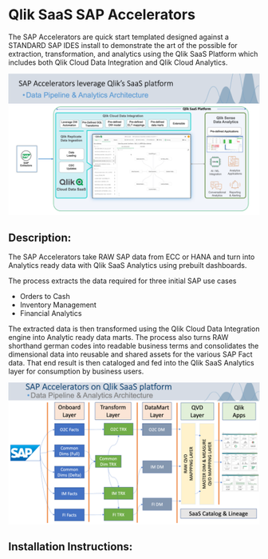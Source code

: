 # **Qlik SaaS SAP Accelerators**

The SAP Accelerators are quick start templated designed against a STANDARD SAP IDES install to demonstrate the art of the possible for extraction, transformation, and analytics using the Qlik SaaS Platform which includes both Qlik Cloud Data Integration and Qlik Cloud Analytics.

![SAP Accelerators Architecture](https://github.com/Qlik-PE/Qlik_SaaS_SAP_Accelerators/blob/main/images/Slide2.png?raw=true)

## Description:
The SAP Accelerators take RAW SAP data from ECC or HANA and turn into Analytics ready data with Qlik SaaS Analytics using prebuilt dashboards.

The process extracts the data required for three initial SAP use cases 
 - Orders to Cash 
 - Inventory Management 
 - Financial Analytics

The extracted data is then transformed using the Qlik Cloud Data Integration engine into Analytic ready data marts. The process also turns RAW shorthand german codes into readable business terms and consolidates the dimensional data into reusable and shared assets for the various SAP Fact data. That end result is then cataloged and fed into the Qlik SaaS Analytics layer for consumption by business users.

![enter image description here](https://github.com/Qlik-PE/Qlik_SaaS_SAP_Accelerators/blob/main/images/Slide3.png?raw=true)

## Installation Instructions:
